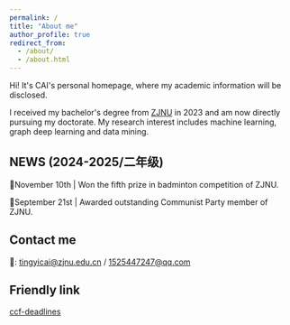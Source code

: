 ```yaml
---
permalink: /
title: "About me"
author_profile: true
redirect_from: 
  - /about/
  - /about.html
---
```


Hi! It's CAI's personal homepage, where my academic information will be disclosed.

I received my bachelor's degree from [ZJNU](https://www.zjnu.edu.cn/main.htm) in 2023 and am now directly pursuing my doctorate.
My research interest includes machine learning, graph deep learning and data mining.


NEWS (2024-2025/二年级)
-----

📩November 10th | Won the fifth prize in badminton competition of ZJNU.

📩September 21st | Awarded outstanding Communist Party member of ZJNU.


Contact me
------
📧: tingyicai@zjnu.edu.cn / 1525447247@qq.com

Friendly link
-----
[ccf-deadlines](https://ccfddl.com/)
